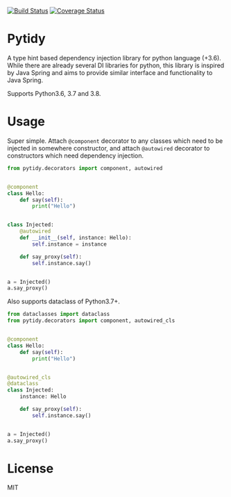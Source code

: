 [![Build Status](https://api.travis-ci.com/taxpon/pytidy.svg?branch=develop)](https://travis-ci.com/taxpon/pytidy) [![Coverage Status](https://coveralls.io/repos/github/taxpon/pytidy/badge.svg?branch=develop)](https://coveralls.io/github/taxpon/pytidy?branch=develop)
# Pytidy
A type hint based dependency injection library for python language (+3.6). While there are already several DI libraries for python, this library is inspired by Java Spring and aims to provide similar interface and functionality to Java Spring.

Supports Python3.6, 3.7 and 3.8.

# Usage
Super simple. Attach `@component` decorator to any classes which need to be injected in somewhere constructor, and attach `@autowired` decorator to constructors which need dependency injection.

```python
from pytidy.decorators import component, autowired


@component
class Hello:
    def say(self):
        print("Hello")


class Injected:
    @autowired
    def __init__(self, instance: Hello):
        self.instance = instance

    def say_proxy(self):
        self.instance.say()


a = Injected()
a.say_proxy()
```

Also supports dataclass of Python3.7+.

```python
from dataclasses import dataclass
from pytidy.decorators import component, autowired_cls


@component
class Hello:
    def say(self):
        print("Hello")


@autowired_cls
@dataclass
class Injected:
    instance: Hello

    def say_proxy(self):
        self.instance.say()


a = Injected()
a.say_proxy()
```

# License
MIT